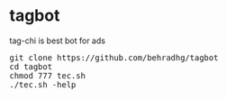 # tagbot
tag-chi is best bot for ads
<pre>
<span>git clone https://github.com/behradhg/tagbot</span>
<span>cd tagbot</span>
<span>chmod 777 tec.sh</span>
<span>./tec.sh -help</span>
</pre>
